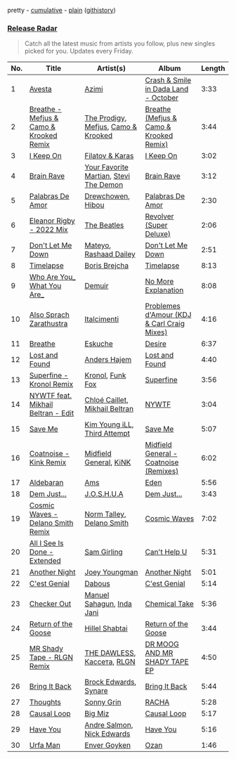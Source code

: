 pretty - [cumulative](/playlists/cumulative/Release%20Radar.md) - [plain](/playlists/plain/37i9dQZEVXbsudmxBFKW7G) ([githistory](https://github.githistory.xyz/vitokorn/spotify-playlist-archive/blob/master/playlists/plain/37i9dQZEVXbsudmxBFKW7G))

### [Release Radar](https://open.spotify.com/playlist/37i9dQZEVXbsudmxBFKW7G)

> Catch all the latest music from artists you follow, plus new singles picked for you. Updates every Friday.

| No. | Title | Artist(s) | Album | Length |
|---|---|---|---|---|
| 1 | [Avesta](https://open.spotify.com/track/5qPyFmtNryFKyDZIM9y7jX) | [Azimi](https://open.spotify.com/artist/3rmwXx2YO2oqxsW7u6JsPY) | [Crash & Smile in Dada Land - October](https://open.spotify.com/album/4E3lGUg63LDVibEFAR1CHR) | 3:33 |
| 2 | [Breathe - Mefjus & Camo & Krooked Remix](https://open.spotify.com/track/5zHzEsYUDBc9tshCpYu17D) | [The Prodigy](https://open.spotify.com/artist/4k1ELeJKT1ISyDv8JivPpB), [Mefjus](https://open.spotify.com/artist/54qqaSH6byJIb8eFWxe3Pj), [Camo & Krooked](https://open.spotify.com/artist/2N8IPNZTiNo3nj4mreOlHU) | [Breathe (Mefjus & Camo & Krooked Remix)](https://open.spotify.com/album/25rOKy29UZNa1EM3Ks0WcL) | 3:44 |
| 3 | [I Keep On](https://open.spotify.com/track/5mNA4S5GxrMIphLK02smo8) | [Filatov & Karas](https://open.spotify.com/artist/5NW2uPFatEKjZQ5gpWD8HO) | [I Keep On](https://open.spotify.com/album/5L2QtFR6stsPEXu79LxFAH) | 3:02 |
| 4 | [Brain Rave](https://open.spotify.com/track/3wxUvbyk4YByQUaFCiWej6) | [Your Favorite Martian](https://open.spotify.com/artist/4J6UXkUpIArZbKXhh0cOC2), [Stevi The Demon](https://open.spotify.com/artist/5BHW6ZAWmvs7Gxq7rvZNSU) | [Brain Rave](https://open.spotify.com/album/3VuMBL8P67mG3K50vOQwcO) | 3:12 |
| 5 | [Palabras De Amor](https://open.spotify.com/track/3b08a2zPYoEjevTC5uphwb) | [Drewchowen](https://open.spotify.com/artist/3uH9pDB3o8lELY9AJbHdCQ), [Hibou](https://open.spotify.com/artist/60S3PHPmmVaBxa0zrcAiHq) | [Palabras De Amor](https://open.spotify.com/album/2BxSBfXRzWSRGzhC6f7LbI) | 2:30 |
| 6 | [Eleanor Rigby - 2022 Mix](https://open.spotify.com/track/1Oo6F5Dn1s8hrUDUQuoCqB) | [The Beatles](https://open.spotify.com/artist/3WrFJ7ztbogyGnTHbHJFl2) | [Revolver (Super Deluxe)](https://open.spotify.com/album/7C221PnWhYGv8Tc0xSbfdc) | 2:06 |
| 7 | [Don't Let Me Down](https://open.spotify.com/track/6eowOvcJ7v9OAMzzt9HhPG) | [Mateyo](https://open.spotify.com/artist/0B0O3zN1qA3VmxGoF7sHiE), [Rashaad Dailey](https://open.spotify.com/artist/44jle8k8LxfWM00MnfUbQA) | [Don't Let Me Down](https://open.spotify.com/album/2p3hX6CPLy6Sbk7SExyrq4) | 2:51 |
| 8 | [Timelapse](https://open.spotify.com/track/2ivnsOi3RcEbskFvTS9zt3) | [Boris Brejcha](https://open.spotify.com/artist/6caPJFLv1wesmM7gwK1ACy) | [Timelapse](https://open.spotify.com/album/0nAbT1dKYuAMJrME1nmfKy) | 8:13 |
| 9 | [Who Are You_ What You Are_](https://open.spotify.com/track/51nWawqMMeI0WguCwGufaI) | [Demuir](https://open.spotify.com/artist/57fp8oZ2P90tIcOpmAtZEi) | [No More Explanation](https://open.spotify.com/album/0j7FUwyKpBQAB6SOQEPYTN) | 8:08 |
| 10 | [Also Sprach Zarathustra](https://open.spotify.com/track/69j6yg3pxS1rGVkn2LWsH8) | [Italcimenti](https://open.spotify.com/artist/4KCycEfjsrkcFfyZvAQOOF) | [Problemes d'Amour (KDJ & Carl Craig Mixes)](https://open.spotify.com/album/6Tn8oi3G26b8J1suKJqhUG) | 4:16 |
| 11 | [Breathe](https://open.spotify.com/track/75fhmsVww6xt7kZxPKkCLF) | [Eskuche](https://open.spotify.com/artist/26OGW7G9W6HKQ3yjQ2CEkX) | [Desire](https://open.spotify.com/album/4mg076A6lTCZr3zvL5ZHDa) | 6:37 |
| 12 | [Lost and Found](https://open.spotify.com/track/76ecQdoNIJD0nT5M10Oi5w) | [Anders Hajem](https://open.spotify.com/artist/2Iq4Prl9NhoIIwU3MFb4AG) | [Lost and Found](https://open.spotify.com/album/0JQC4eFKPG3sLttcvdNaPx) | 4:40 |
| 13 | [Superfine - Kronol Remix](https://open.spotify.com/track/0NNLfnp4NXCmIWY0yQaPax) | [Kronol](https://open.spotify.com/artist/13Bm2FdMEKw4x8BJXCL1MI), [Funk Fox](https://open.spotify.com/artist/3Ajn1b34ZTGezni7WCwjd4) | [Superfine](https://open.spotify.com/album/4hlTgAM3BGnvNxaXPcgFC5) | 3:56 |
| 14 | [NYWTF feat. Mikhail Beltran - Edit](https://open.spotify.com/track/3LNEeKwTs8tcdWVfVclPqG) | [Chloé Caillet](https://open.spotify.com/artist/68ywCN6ZpInbcilOfLBa3a), [Mikhail Beltran](https://open.spotify.com/artist/5vRwQ47fgzQDLkSVeGuAb9) | [NYWTF](https://open.spotify.com/album/6t8XvR8EcG7xJ1IbKI6Cmj) | 3:04 |
| 15 | [Save Me](https://open.spotify.com/track/7AesWaUmhXTphPSPu76ILm) | [Kim Young iLL](https://open.spotify.com/artist/6cNvHWb02xVGOMWiSgDRcM), [Third Attempt](https://open.spotify.com/artist/1tsNLehJWv67iMipy0WwQR) | [Save Me](https://open.spotify.com/album/7vs9CUihHAxH13iqpKjlbx) | 5:07 |
| 16 | [Coatnoise - Kink Remix](https://open.spotify.com/track/7I7zSwIO3XmBpWr0cL77bR) | [Midfield General](https://open.spotify.com/artist/7pFRZzpdFnoC3XnilFWEOr), [KiNK](https://open.spotify.com/artist/1DpZs2xuWnQ6ODdjtzI7od) | [Midfield General - Coatnoise (Remixes)](https://open.spotify.com/album/2rO8J9KkvG9RXDyvYMXmTM) | 6:02 |
| 17 | [Aldebaran](https://open.spotify.com/track/0ZU8w9Nb8E1AUbr2XophKR) | [Ams](https://open.spotify.com/artist/7zJyf7OS6Vw8gyrphYLyt7) | [Eden](https://open.spotify.com/album/6Y1z53xZJEy1mJNoBeidZy) | 5:56 |
| 18 | [Dem Just...](https://open.spotify.com/track/5xsAL2yfSaiEi0f1UMopEt) | [J.O.S.H.U.A](https://open.spotify.com/artist/5KfmpiHjpiuioMiGZrG5UI) | [Dem Just...](https://open.spotify.com/album/1tD5gSl413bTfX3tXVdQsI) | 3:43 |
| 19 | [Cosmic Waves - Delano Smith Remix](https://open.spotify.com/track/0pkCZ0pC4rJOw8jy3O5AsA) | [Norm Talley](https://open.spotify.com/artist/5J1fwxvTRxviCqCPwd4Lv5), [Delano Smith](https://open.spotify.com/artist/2HadNlQJIJDPNJMtMQNQU4) | [Cosmic Waves](https://open.spotify.com/album/1G4MPFg6aBqpUQFJPmbrc6) | 7:02 |
| 20 | [All I See Is Done - Extended](https://open.spotify.com/track/0AMkEG0ZY6Nqf0UnidKxJ4) | [Sam Girling](https://open.spotify.com/artist/3zQO5XxE5WRRWqk58vt0dS) | [Can't Help U](https://open.spotify.com/album/7LVnO80Kp3ITtQJN1OOV6B) | 5:31 |
| 21 | [Another Night](https://open.spotify.com/track/3Ms8WAx2jrrflCHVgA10Li) | [Joey Youngman](https://open.spotify.com/artist/0drNvHCWp8FT6pYbTZktO4) | [Another Night](https://open.spotify.com/album/5O069HoWkHh89caIxMLagS) | 5:01 |
| 22 | [C'est Genial](https://open.spotify.com/track/00aW7VI41cQTd2VSTakzM2) | [Dabous](https://open.spotify.com/artist/0Io7HpeGzFaUHlqOj54VM4) | [C'est Genial](https://open.spotify.com/album/0CWdpLZ6rXIVEHx8jqkAvf) | 5:14 |
| 23 | [Checker Out](https://open.spotify.com/track/7A0zazjPWoDuELepHbYVnN) | [Manuel Sahagun](https://open.spotify.com/artist/5ptZQbxub0E1CofeQDhYgn), [Inda Jani](https://open.spotify.com/artist/2H871Uedpzv7asnQX3gLVk) | [Chemical Take](https://open.spotify.com/album/6OXNYEndNPS1BENU2xZGxn) | 5:36 |
| 24 | [Return of the Goose](https://open.spotify.com/track/2rJVrrcyO3KwdwUARi8rFN) | [Hillel Shabtai](https://open.spotify.com/artist/1OXnAF1DYV66kT5VVKLTPy) | [Return of the Goose](https://open.spotify.com/album/1MSkc2kumjHHhk5Oe5Z94s) | 3:44 |
| 25 | [MR Shady Tape - RLGN Remix](https://open.spotify.com/track/5ZP3fo1B5p6D7AUuQgwNJc) | [THE DAWLESS](https://open.spotify.com/artist/7tS8S5m1B9ul95Wh0VZPEX), [Кассета](https://open.spotify.com/artist/7C4UILJ6kxh8TRV8GGLCqy), [RLGN](https://open.spotify.com/artist/5m3wbEWX6DvPANxIEGe8Kv) | [DR MOOG AND MR SHADY TAPE EP](https://open.spotify.com/album/7FgUHQ38Ub8j00tbnFK6rI) | 4:50 |
| 26 | [Bring It Back](https://open.spotify.com/track/2pBlPpZniwQatM7TiC4RgZ) | [Brock Edwards](https://open.spotify.com/artist/66s37e4ffxvP1fpKjH120K), [Synare](https://open.spotify.com/artist/1xJxOT0xhn0Nowc1RPD8LK) | [Bring It Back](https://open.spotify.com/album/4wShzqdAPGeOJOory0StS1) | 5:44 |
| 27 | [Thoughts](https://open.spotify.com/track/3GVbnV5g9qNo0wY4pRk3hW) | [Sonny Grin](https://open.spotify.com/artist/1Nymwcz4ybOrV0WjkFPsne) | [RACHA](https://open.spotify.com/album/302YzeuaZdzbTbox1DdKEe) | 5:28 |
| 28 | [Causal Loop](https://open.spotify.com/track/7oPnnSJZwsVds2gVvLZpyQ) | [Big Miz](https://open.spotify.com/artist/16bJAXH14R42AnpN0FtaQo) | [Causal Loop](https://open.spotify.com/album/1gy7PWKA1YBmGhv7PGLkgv) | 5:17 |
| 29 | [Have You](https://open.spotify.com/track/1AF3r3PTBHslndhwu3dWzD) | [Andre Salmon](https://open.spotify.com/artist/0rbp6yLBKp9HFyF3TRy157), [Nick Edwards](https://open.spotify.com/artist/6ahDrNuSezsBm8Fs84h6Of) | [Have You](https://open.spotify.com/album/6eZ0bLxubLl3rSLMBLdMqA) | 5:16 |
| 30 | [Urfa Man](https://open.spotify.com/track/6Nd9rBCUWBPfmDfpkd3FIv) | [Enver Goyken](https://open.spotify.com/artist/14IIifUkMqW6cbyDlADlp5) | [Ozan](https://open.spotify.com/album/4EqNwoQCicvmOFPlpf9Ccd) | 1:46 |